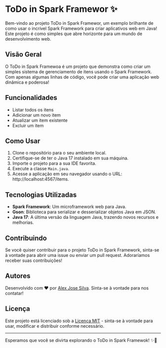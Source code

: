 # ToDo in Spark Framewor ✨

Bem-vindo ao projeto ToDo in Spark Framewor, um exemplo brilhante de como usar o incrível Spark Framework para criar aplicativos web em Java! 
Este projeto é como simples que abre horizonte para um mundo de desenvolvimento web.

## Visão Geral

O ToDo in Spark Framewoa é um projeto que demonstra como criar um simples sistema de gerenciamento de itens usando o Spark Framework. 
Com apenas algumas linhas de código, você pode criar uma aplicação web dinâmica e poderosa!

## Funcionalidades

- Listar todos os itens
- Adicionar um novo item
- Atualizar um item existente
- Excluir um item

## Como Usar

1. Clone o repositório para o seu ambiente local.
2. Certifique-se de ter o Java 17 instalado em sua máquina.
3. Importe o projeto para a sua IDE favorita.
4. Execute a classe `Main.java`.
5. Acesse a aplicação em seu navegador usando o URL: http://localhost:4567/items.

## Tecnologias Utilizadas

- **Spark Framework**: Um microframework web para Java.
- **Gson**: Biblioteca para serializar e desserializar objetos Java em JSON.
- **Java 17**: A última versão da linguagem Java, trazendo novos recursos e melhorias.

## Contribuindo

Se você quiser contribuir para o projeto ToDo in Spark Framework, sinta-se à vontade para abrir uma issue ou enviar um pull request. Adoraríamos receber suas contribuições!

## Autores

Desenvolvido com ❤️ por [Alex Jose Silva](https://www.linkedin.com/in/alexjosesilva/). Sinta-se à vontade para nos contatar!

## Licença

Este projeto está licenciado sob a [Licença MIT](https://opensource.org/licenses/MIT) - sinta-se à vontade para usar, modificar e distribuir conforme necessário.

---

Esperamos que você se divirta explorando o ToDo in Spark Framewok! ✨🚀
